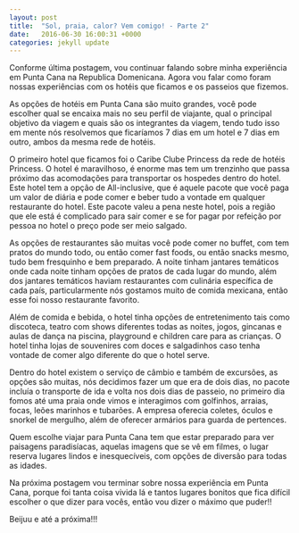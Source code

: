 ```yaml
---
layout: post
title:  "Sol, praia, calor? Vem comigo! - Parte 2"
date:   2016-06-30 16:00:31 +0000
categories: jekyll update
---
```



Conforme última postagem, vou continuar falando sobre minha experiência em Punta Cana na Republica Domenicana. Agora vou falar como foram nossas experiências com os hotéis que ficamos e os passeios que fizemos.

As opções de hotéis em Punta Cana são muito grandes, você pode escolher qual se encaixa mais no seu perfil de viajante, qual o principal objetivo da viagem e quais são os integrantes da viagem, tendo tudo isso em mente nós resolvemos que ficaríamos 7 dias em um hotel e 7 dias em outro, ambos da mesma rede de hotéis.

O primeiro hotel que ficamos foi o Caribe Clube Princess da rede de hotéis Princess. O hotel é maravilhoso, é enorme mas tem um trenzinho que passa próximo das acomodações para transportar os hospedes dentro do hotel. Este hotel tem a opção de All-inclusive, que é aquele pacote que você paga um valor de diária e pode comer e beber tudo a vontade em qualquer restaurante do hotel. Este pacote valeu a pena neste hotel, pois a região que ele está é complicado para sair comer e se for pagar por refeição por pessoa no hotel o preço pode ser meio salgado.

As opções de restaurantes são muitas você pode comer no buffet, com tem pratos do mundo todo, ou então comer fast foods, ou então snacks mesmo, tudo bem fresquinho e bem preparado. A noite tinham jantares temáticos onde cada noite tinham opções de pratos de cada lugar do mundo, além dos jantares temáticos haviam restaurantes com culinária específica de cada país, particularmente nós gostamos muito de comida mexicana, então esse foi nosso restaurante favorito.

Além de comida e bebida, o hotel tinha opções de entretenimento tais como discoteca, teatro com shows diferentes todas as noites, jogos, gincanas e aulas de dança na piscina, playground e children care para as crianças. O hotel tinha lojas de souvenires com doces e salgadinhos caso tenha vontade de comer algo diferente do que o hotel serve.

Dentro do hotel existem o serviço de câmbio e também de excursões, as opções são muitas, nós decidimos fazer um que era de dois dias, no pacote incluía o transporte de ida e volta nos dois dias de passeio, no primeiro dia fomos até uma praia onde vimos e interagimos com golfinhos, arraias, focas, leões marinhos e tubarões. A empresa oferecia coletes, óculos e snorkel de mergulho, além de oferecer armários para guarda de pertences.

Quem escolhe viajar para Punta Cana tem que estar preparado para ver paisagens paradisíacas, aquelas imagens que se vê em filmes, o lugar reserva lugares lindos e inesquecíveis, com opções de diversão para todas as idades. 

Na próxima postagem vou terminar sobre nossa experiência em Punta Cana, porque foi tanta coisa vivida lá e tantos lugares bonitos que fica difícil escolher o que dizer para vocês, então vou dizer o máximo que puder!!


Beijuu e até a próxima!!!
